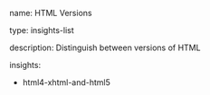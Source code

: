 name: HTML Versions

type: insights-list

description: Distinguish between versions of HTML

insights:
  - html4-xhtml-and-html5
